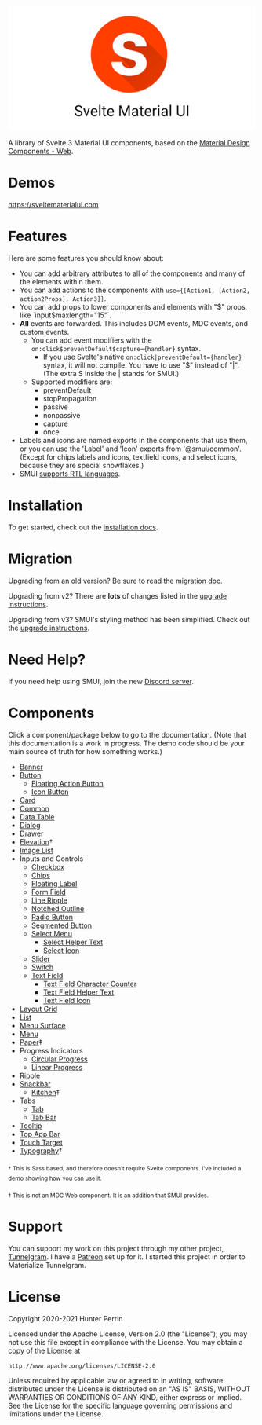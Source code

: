 <div align="center">
  <img src="site/static/header-transparent.png" alt="Svelte Material UI" />
</div>

A library of Svelte 3 Material UI components, based on the [Material Design Components - Web](https://material.io/develop/web/).

# Demos

https://sveltematerialui.com

# Features

Here are some features you should know about:

- You can add arbitrary attributes to all of the components and many of the elements within them.
- You can add actions to the components with `use={[Action1, [Action2, action2Props], Action3]}`.
- You can add props to lower components and elements with "$" props, like `input$maxlength="15"`.
- **All** events are forwarded. This includes DOM events, MDC events, and custom events.
  - You can add event modifiers with the `on:click$preventDefault$capture={handler}` syntax.
    - If you use Svelte's native `on:click|preventDefault={handler}` syntax, it will not compile. You have to use "$" instead of "|". (The extra S inside the | stands for SMUI.)
  - Supported modifiers are:
    - preventDefault
    - stopPropagation
    - passive
    - nonpassive
    - capture
    - once
- Labels and icons are named exports in the components that use them, or you can use the 'Label' and 'Icon' exports from '@smui/common'. (Except for chips labels and icons, textfield icons, and select icons, because they are special snowflakes.)
- SMUI [supports RTL languages](https://svelte.dev/repl/c2ff2d5dd5404eccb901ba04ef0161be?version=3.37.0).

# Installation

To get started, check out the [installation docs](INSTALL.md).

# Migration

Upgrading from an old version? Be sure to read the [migration doc](MIGRATING.md).

Upgrading from v2? There are **lots** of changes listed in the [upgrade instructions](MIGRATING.md#smui-2---smui-3).

Upgrading from v3? SMUI's styling method has been simplified. Check out the [upgrade instructions](MIGRATING.md#smui-3---smui-4).

# Need Help?

If you need help using SMUI, join the new [Discord server](https://discord.gg/aFzmkrmg9P).

# Components

Click a component/package below to go to the documentation. (Note that this documentation is a work in progress. The demo code should be your main source of truth for how something works.)

- [Banner](packages/banner/README.md)
- [Button](packages/button/README.md)
  - [Floating Action Button](packages/fab/README.md)
  - [Icon Button](packages/icon-button/README.md)
- [Card](packages/card/README.md)
- [Common](packages/common/README.md)
- [Data Table](packages/data-table/README.md)
- [Dialog](packages/dialog/README.md)
- [Drawer](packages/drawer/README.md)
- [Elevation](https://sveltematerialui.com/demo/elevation/)†
- [Image List](packages/image-list/README.md)
- Inputs and Controls
  - [Checkbox](packages/checkbox/README.md)
  - [Chips](packages/chips/README.md)
  - [Floating Label](packages/floating-label/README.md)
  - [Form Field](packages/form-field/README.md)
  - [Line Ripple](packages/line-ripple/README.md)
  - [Notched Outline](packages/notched-outline/README.md)
  - [Radio Button](packages/radio/README.md)
  - [Segmented Button](packages/segmented-button/README.md)
  - [Select Menu](packages/select/README.md)
    - [Select Helper Text](packages/select/helper-text/README.md)
    - [Select Icon](packages/select/icon/README.md)
  - [Slider](packages/slider/README.md)
  - [Switch](packages/switch/README.md)
  - [Text Field](packages/textfield/README.md)
    - [Text Field Character Counter](packages/textfield/character-counter/README.md)
    - [Text Field Helper Text](packages/textfield/helper-text/README.md)
    - [Text Field Icon](packages/textfield/icon/README.md)
- [Layout Grid](packages/layout-grid/README.md)
- [List](packages/list/README.md)
- [Menu Surface](packages/menu-surface/README.md)
- [Menu](packages/menu/README.md)
- [Paper](packages/paper/README.md)‡
- Progress Indicators
  - [Circular Progress](packages/circular-progress/README.md)
  - [Linear Progress](packages/linear-progress/README.md)
- [Ripple](packages/ripple/README.md)
- [Snackbar](packages/snackbar/README.md)
  - [Kitchen](packages/snackbar/kitchen/README.md)‡
- Tabs
  - [Tab](packages/tab/README.md)
  - [Tab Bar](packages/tab-bar/README.md)
- [Tooltip](packages/tooltip/README.md)
- [Top App Bar](packages/top-app-bar/README.md)
- [Touch Target](packages/touch-target/README.md)
- [Typography](https://sveltematerialui.com/demo/typography/)†

<sub>† This is Sass based, and therefore doesn't require Svelte components. I've included a demo showing how you can use it.</sub>

<sub>‡ This is not an MDC Web component. It is an addition that SMUI provides.</sub>

# Support

You can support my work on this project through my other project, [Tunnelgram](https://tunnelgram.com). I have a [Patreon](https://www.patreon.com/tunnelgram) set up for it. I started this project in order to Materialize Tunnelgram.

# License

Copyright 2020-2021 Hunter Perrin

Licensed under the Apache License, Version 2.0 (the "License");
you may not use this file except in compliance with the License.
You may obtain a copy of the License at

    http://www.apache.org/licenses/LICENSE-2.0

Unless required by applicable law or agreed to in writing, software
distributed under the License is distributed on an "AS IS" BASIS,
WITHOUT WARRANTIES OR CONDITIONS OF ANY KIND, either express or implied.
See the License for the specific language governing permissions and
limitations under the License.

